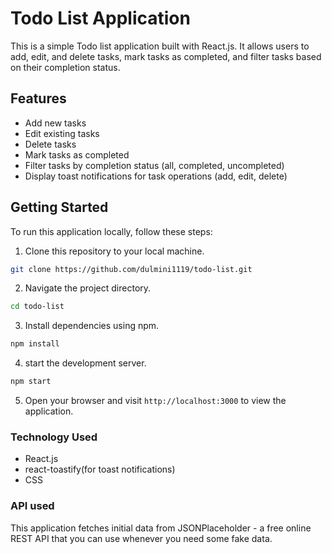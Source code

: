 # Todo List Application

This is a simple Todo list application built with React.js. It allows users to add, edit, and delete tasks, mark tasks as completed, and filter tasks based on their completion status.

## Features

- Add new tasks
- Edit existing tasks
- Delete tasks
- Mark tasks as completed
- Filter tasks by completion status (all, completed, uncompleted)
- Display toast notifications for task operations (add, edit, delete)

## Getting Started

To run this application locally, follow these steps:

1. Clone this repository to your local machine.

```bash
git clone https://github.com/dulmini1119/todo-list.git
```
2. Navigate the project directory.

```bash
cd todo-list
```
3. Install dependencies using npm.

```bash
npm install
```
4. start the development server.

```bash
npm start
```

5. Open your browser and visit `http://localhost:3000` to view the application.

### Technology Used

- React.js
- react-toastify(for toast notifications)
- CSS

### API used

This application fetches initial data from JSONPlaceholder - a free online REST API that you can use whenever you need some fake data.
